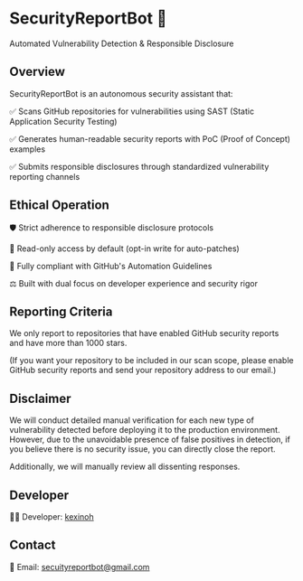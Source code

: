 # SecurityReportBot 🤖
Automated Vulnerability Detection & Responsible Disclosure

## Overview
SecurityReportBot is an autonomous security assistant that:

✅ Scans GitHub repositories for vulnerabilities using SAST (Static Application Security Testing)

✅ Generates human-readable security reports with PoC (Proof of Concept) examples

✅ Submits responsible disclosures through standardized vulnerability reporting channels

## Ethical Operation

🛡️ Strict adherence to responsible disclosure protocols

🔐 Read-only access by default (opt-in write for auto-patches)

📜 Fully compliant with GitHub's Automation Guidelines

⚖️ Built with dual focus on developer experience and security rigor

## Reporting Criteria
We only report to repositories that have enabled GitHub security reports and have more than 1000 stars.

(If you want your repository to be included in our scan scope, please enable GitHub security reports and send your repository address to our email.)

## Disclaimer
We will conduct detailed manual verification for each new type of vulnerability detected before deploying it to the production environment. However, due to the unavoidable presence of false positives in detection, if you believe there is no security issue, you can directly close the report. 

Additionally, we will manually review all dissenting responses.

## Developer
👨‍💻 Developer: [kexinoh](https://github.com/kexinoh)

## Contact
📧 Email: secuityreportbot@gmail.com
